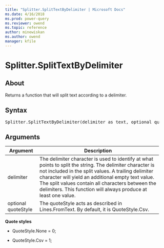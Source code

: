 ```yaml
---
title: "Splitter.SplitTextByDelimiter | Microsoft Docs"
ms.date: 4/16/2018
ms.prod: power-query
ms.reviewer: owend
ms.topic: reference
author: minewiskan
ms.author: owend
manager: kfile
---
```

# Splitter.SplitTextByDelimiter

  
## About  
Returns a function that will split text according to a delimiter.  
  
## Syntax

<pre>
Splitter.SplitTextByDelimiter(delimiter as text, optional quoteStyle as nullable number) as function  
</pre>
  
## Arguments  
  
|Argument|Description|  
|------------|---------------|  
|delimiter|The delimiter character is used to identify at what points to split the string.  The delimiter character is not included in the split values.  A trailing delimiter character will yield an additional empty text value.  The split values contain all characters between the delimiters.  This function will always produce at least one value.|  
|optional quoteStyle|The quoteStyle acts as described in Lines.FromText.  By default, it is QuoteStyle.Csv.|  
  
**Quote styles**  
  
-   QuoteStyle.None = 0;  
  
-   QuoteStyle.Csv  = 1;  
  
